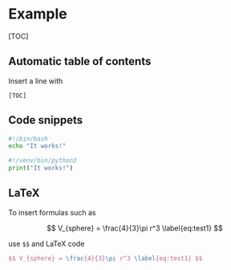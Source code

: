# Example

[TOC]

## Automatic table of contents

Insert a line with
```
[TOC]
```

## Code snippets

```bash
#!/bin/bash
echo "It works!"
```

```python
#!/venv/bin/python3
print("It works!")
```

## LaTeX

To insert formulas such as

$$ V_{sphere} = \frac{4}{3}\pi r^3 \label{eq:test1} $$

use `$$` and LaTeX code
```latex
$$ V_{sphere} = \frac{4}{3}\pi r^3 \label{eq:test1} $$
```
